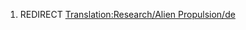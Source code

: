 1.  REDIRECT [Translation:Research/Alien
    Propulsion/de](Translation:Research/Alien_Propulsion/de "wikilink")